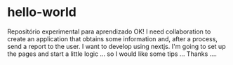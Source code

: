 # hello-world
Repositório experimental para aprendizado
OK! I need collaboration to create an application that obtains some information and, after a process, send a report to the user.
I want to develop using nextjs. I'm going to set up the pages and start a little logic ... so I would like some tips ... Thanks ....
